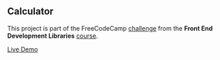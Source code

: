 ## Calculator

This project is part of the FreeCodeCamp [challenge](https://www.freecodecamp.org/learn/front-end-development-libraries/front-end-development-libraries-projects/build-a-javascript-calculator) from the **Front End Development Libraries** [course](https://www.freecodecamp.org/learn/front-end-development-libraries).

[Live Demo](https://calculator-mkk.netlify.app/)
